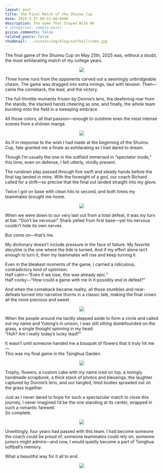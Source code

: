 ```yaml
---
layout: post
title: The Final Match of the Shuimu Cup
date: 2025-5-27 00:52:00-0400
description: The Game That Stayed With Me
# categories: sample-posts
giscus_comments: false
related_posts: false
thumbnail: ../assets/img/blog/softball/cake.jpg
---
```


The final game of the Shuimu Cup on May 25th, 2025 was, without a doubt, the most exhilarating match of my college years.

<div style="text-align: center;">
    <img src="{{ site.baseurl }}/assets/img/blog/softball/teamline.jpg" style="max-width: 70%; height: auto;">
</div>

Three home runs from the opponents carved out a seemingly unbridgeable chasm. The game was dragged into extra innings, taut with tension. Then—came the comeback, the lead, and the victory.

The full-throttle moments frozen by Donnie’s lens, the deafening roar from the stands, the stacked hands cheering as one, and finally, the whole team bursting onto the field in a sweeping embrace.

All those colors, all that passion—enough to outshine even the most intense scenes from a shōnen manga.

<div style="text-align: center;">
    <img src="{{ site.baseurl }}/assets/img/blog/softball/scoreboard.jpg" style="max-width: 70%; height: auto;">
</div>

As if in response to the wish I had made at the beginning of the Shuimu Cup, fate granted me a finale as exhilarating as I had dared to dream.

Though I’m usually the one in the outfield immersed in “spectator mode,” this time, even on defense, I felt utterly, vividly present.

The rundown play passed through five swift and steady hands before the final tag landed in mine. With the foresight of a god, our coach Richard called for a shift—so precise that the final out landed straight into my glove.

Twice I got on base with clean hits to second, and both times my teammates brought me home.

<div style="text-align: center;">
    <img src="{{ site.baseurl }}/assets/img/blog/softball/tag.jpg" style="max-width: 70%; height: auto;">
</div>

When we were down to our very last out from a total defeat, it was my turn at bat. "Don’t be nervous!" Shark yelled from first base—yet his nervous couldn’t hide its own nerves.

But come on—that’s me.

My dictionary doesn’t include pressure in the face of failure. My favorite storyline is the one where the tide is turned. And if my effort alone isn’t enough to turn it, then my teammates will rise and keep turning it.

Even in the bleakest moments of the game, I carried a ridiculous, contradictory kind of optimism:  
Half calm—“Even if we lose, this was already epic.”  
Half cocky—“How could a game with me in it possibly end in defeat?”

And when the comeback became reality, all those stumbles and near-defeats turned into narrative thorns in a classic tale, making the final crown all the more precious and sweet.

<div style="text-align: center;">
    <img src="{{ site.baseurl }}/assets/img/blog/softball/tangle.jpg" style="max-width: 70%; height: auto;">
</div>

When the people around me tacitly stepped aside to form a circle and called out my name and Yutong’s in unison, I was still sitting dumbfounded on the grass, a single thought spinning in my head:  
“Huh? Am I really today’s lucky lead?”

It wasn’t until someone handed me a bouquet of flowers that it truly hit me—  
This was my final game in the Tsinghua Garden.

<div style="text-align: center;">
    <img src="{{ site.baseurl }}/assets/img/blog/softball/book1.jpg" style="max-width: 70%; height: auto;">
</div>

Trophy, flowers, a custom cake with my name iced on top, a lovingly handmade scrapbook, a thick stack of photos and blessings, the laughter captured by Donnie’s lens, and our tangled, tired bodies sprawled out on the grass together.

Just as I never dared to hope for such a spectacular match to close this journey, I never imagined I’d be the one standing at its center, wrapped in such a romantic farewell.  
So complete.

<div style="text-align: center;">
    <img src="{{ site.baseurl }}/assets/img/blog/softball/book2.jpg" style="max-width: 70%; height: auto;">
</div>

Unwittingly, four years had passed with this team. I had become someone the coach could be proud of, someone teammates could rely on, someone juniors might admire—and now, I would quietly become a part of Tsinghua softball’s memory.

What a beautiful way for it all to end.

<div style="text-align: center;">
    <img src="{{ site.baseurl }}/assets/img/blog/softball/glove_photos.jpg" style="max-width: 70%; height: auto;">
</div>
